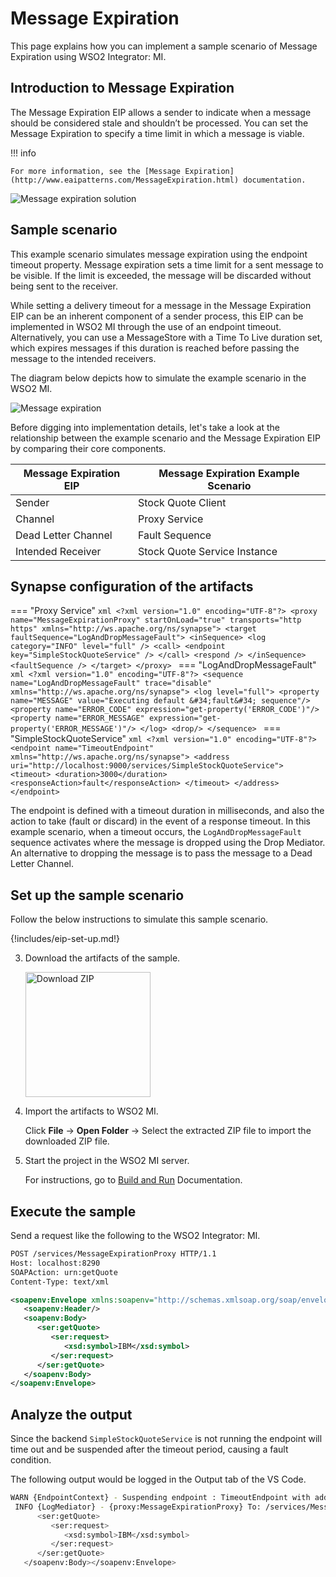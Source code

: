 # Message Expiration

This page explains how you can implement a sample scenario of Message Expiration using WSO2 Integrator: MI.

## Introduction to Message Expiration

The Message Expiration EIP allows a sender to indicate when a message should be considered stale and shouldn’t be processed. You can set the Message Expiration to specify a time limit in which a message is viable. 

!!! info

    For more information, see the [Message Expiration](http://www.eaipatterns.com/MessageExpiration.html) documentation.

![Message expiration solution]({{base_path}}/assets/img/learn/enterprise-integration-patterns/message-construction/message-expiration-solution.gif)

## Sample scenario

This example scenario simulates message expiration using the endpoint timeout property. Message expiration sets a time limit for a sent message to be visible. If the limit is exceeded, the message will be discarded without being sent to the receiver.

While setting a delivery timeout for a message in the Message Expiration EIP can be an inherent component of a sender process, this EIP can be implemented in WSO2 MI through the use of an endpoint timeout. Alternatively, you can use a MessageStore with a Time To Live duration set, which expires messages if this duration is reached before passing the message to the intended receivers.

The diagram below depicts how to simulate the example scenario in the WSO2 MI.

![Message expiration]({{base_path}}/assets/img/learn/enterprise-integration-patterns/message-construction/message-expiration.png)

Before digging into implementation details, let's take a look at the relationship between the example scenario and the Message Expiration EIP by comparing their core components.

| Message Expiration EIP            | Message Expiration Example Scenario            |
|-----------------------------------|------------------------------------------------|
| Sender                            | Stock Quote Client                             |
| Channel                           | Proxy Service                                  |
| Dead Letter Channel               | Fault Sequence                                 |
| Intended Receiver                 | Stock Quote Service Instance                   |

## Synapse configuration of the artifacts

=== "Proxy Service"
    ```xml
    <?xml version="1.0" encoding="UTF-8"?>
    <proxy name="MessageExpirationProxy" startOnLoad="true" transports="http https"
       xmlns="http://ws.apache.org/ns/synapse">
       <target faultSequence="LogAndDropMessageFault">
          <inSequence>
             <log category="INFO" level="full" />
             <call>
                <endpoint key="SimpleStockQuoteService" />
             </call>
             <respond />
          </inSequence>
          <faultSequence />
       </target>
    </proxy>
    ```
=== "LogAndDropMessageFault"
    ```xml
    <?xml version="1.0" encoding="UTF-8"?>
    <sequence name="LogAndDropMessageFault" trace="disable" xmlns="http://ws.apache.org/ns/synapse">
       <log level="full">
          <property name="MESSAGE" value="Executing default &#34;fault&#34; sequence"/>
          <property name="ERROR_CODE" expression="get-property('ERROR_CODE')"/>
          <property name="ERROR_MESSAGE" expression="get-property('ERROR_MESSAGE')"/>
       </log>
       <drop/>
    </sequence>
    ```
=== "SimpleStockQuoteService"
    ```xml
    <?xml version="1.0" encoding="UTF-8"?>
    <endpoint name="TimeoutEndpoint" xmlns="http://ws.apache.org/ns/synapse">
       <address uri="http://localhost:9000/services/SimpleStockQuoteService">
          <timeout>
             <duration>3000</duration>
                <responseAction>fault</responseAction>
          </timeout>
       </address>
    </endpoint>
    ```

The endpoint is defined with a timeout duration in milliseconds, and also the action to take (fault or discard) in the event of a response timeout. In this example scenario, when a timeout occurs, the `LogAndDropMessageFault` sequence activates where the message is dropped using the Drop Mediator. An alternative to dropping the message is to pass the message to a Dead Letter Channel. 

## Set up the sample scenario

Follow the below instructions to simulate this sample scenario.

{!includes/eip-set-up.md!}

3. Download the artifacts of the sample.

    <a href="{{base_path}}/assets/attachments/learn/enterprise-integration-patterns/MessageExpiration.zip">
    <img src="{{base_path}}/assets/img/integrate/connectors/download-zip.png" width="200" alt="Download ZIP"></a>

4. Import the artifacts to WSO2 MI.

    Click **File** -> **Open Folder** -> Select the extracted ZIP file to import the downloaded ZIP file.

6. Start the project in the WSO2 MI server.

    For instructions, go to [Build and Run]({{base_path}}/develop/deploy-artifacts/#build-and-run) Documentation.

## Execute the sample

Send a request like the following to the WSO2 Integrator: MI.

```xml
POST /services/MessageExpirationProxy HTTP/1.1
Host: localhost:8290
SOAPAction: urn:getQuote
Content-Type: text/xml

<soapenv:Envelope xmlns:soapenv="http://schemas.xmlsoap.org/soap/envelope/" xmlns:ser="http://services.samples" xmlns:xsd="http://services.samples/xsd">
   <soapenv:Header/>
   <soapenv:Body>
      <ser:getQuote>
         <ser:request>
            <xsd:symbol>IBM</xsd:symbol>
         </ser:request>
      </ser:getQuote>
   </soapenv:Body>
</soapenv:Envelope>
```
## Analyze the output

Since the backend `SimpleStockQuoteService` is not running the endpoint will time out and be suspended after the timeout period, causing a fault condition.

The following output would be logged in the Output tab of the VS Code.

```bash
WARN {EndpointContext} - Suspending endpoint : TimeoutEndpoint with address http://localhost:9000/services/SimpleStockQuoteService - last suspend duration was : 30000ms and current suspend duration is : 30000ms - Next retry after : Thu Aug 15 13:32:46 IST 2024
 INFO {LogMediator} - {proxy:MessageExpirationProxy} To: /services/MessageExpirationProxy, WSAction: urn:getQuote, SOAPAction: urn:getQuote, MessageID: urn:uuid:669b933f-7267-4cb7-9ca6-22c984a48b42, correlation_id: eeb480c3-6093-4def-8394-f2070e053d2e, Direction: request, MESSAGE = Executing default "fault" sequence, ERROR_CODE = 101503, ERROR_MESSAGE = Error connecting to the back end, Envelope: <?xml version='1.0' encoding='utf-8'?><soapenv:Envelope xmlns:soapenv="http://schemas.xmlsoap.org/soap/envelope/" xmlns:xsd="http://services.samples/xsd" xmlns:ser="http://services.samples"><soapenv:Body>
      <ser:getQuote>    
         <ser:request>          
            <xsd:symbol>IBM</xsd:symbol>
         </ser:request>
      </ser:getQuote>
   </soapenv:Body></soapenv:Envelope>
```

